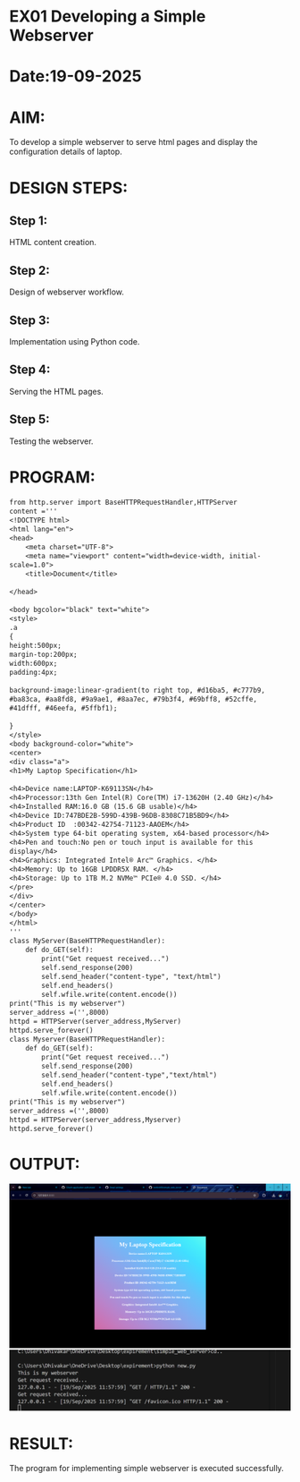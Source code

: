 # EX01 Developing a Simple Webserver

# Date:19-09-2025
# AIM:
To develop a simple webserver to serve html pages and display the configuration details of laptop.

# DESIGN STEPS:
## Step 1:
HTML content creation.

## Step 2:
Design of webserver workflow.

## Step 3:
Implementation using Python code.

## Step 4:
Serving the HTML pages.

## Step 5:
Testing the webserver.

# PROGRAM:
```
from http.server import BaseHTTPRequestHandler,HTTPServer
content ='''
<!DOCTYPE html>
<html lang="en">
<head>
    <meta charset="UTF-8">
    <meta name="viewport" content="width=device-width, initial-scale=1.0">
    <title>Document</title>
   
</head>

<body bgcolor="black" text="white">
<style>
.a
{
height:500px;
margin-top:200px;
width:600px;
padding:4px;

background-image:linear-gradient(to right top, #d16ba5, #c777b9, #ba83ca, #aa8fd8, #9a9ae1, #8aa7ec, #79b3f4, #69bff8, #52cffe, #41dfff, #46eefa, #5ffbf1);

}
</style>
<body background-color="white">
<center>
<div class="a">
<h1>My Laptop Specification</h1>

<h4>Device name:LAPTOP-K69113SN</h4>
<h4>Processor:13th Gen Intel(R) Core(TM) i7-13620H (2.40 GHz)</h4>
<h4>Installed RAM:16.0 GB (15.6 GB usable)</h4>
<h4>Device ID:747BDE2B-599D-439B-96DB-8308C71B5BD9</h4>
<h4>Product ID	:00342-42754-71123-AAOEM</h4>
<h4>System type	64-bit operating system, x64-based processor</h4>
<h4>Pen and touch:No pen or touch input is available for this display</h4>
<h4>Graphics: Integrated Intel® Arc™ Graphics. </h4>
<h4>Memory: Up to 16GB LPDDR5X RAM. </h4>
<h4>Storage: Up to 1TB M.2 NVMe™ PCIe® 4.0 SSD. </h4>
</pre>
</div>
</center>
</body>
</html>
'''
class MyServer(BaseHTTPRequestHandler):
    def do_GET(self):
        print("Get request received...")
        self.send_response(200)
        self.send_header("content-type", "text/html")
        self.end_headers()
        self.wfile.write(content.encode())
print("This is my webserver")
server_address =('',8000)
httpd = HTTPServer(server_address,MyServer)
httpd.serve_forever()
class Myserver(BaseHTTPRequestHandler):
    def do_GET(self):
        print("Get request received...")
        self.send_response(200)
        self.send_header("content-type","text/html")
        self.end_headers()
        self.wfile.write(content.encode())
print("This is my webserver")
server_address =('',8000)
httpd = HTTPServer(server_address,Myserver)
httpd.serve_forever()
```
# OUTPUT:
![alt text](<Screenshot 2025-09-19 115808.png>)
![alt text](<Screenshot 2025-09-19 115825.png>)

# RESULT:
The program for implementing simple webserver is executed successfully.
